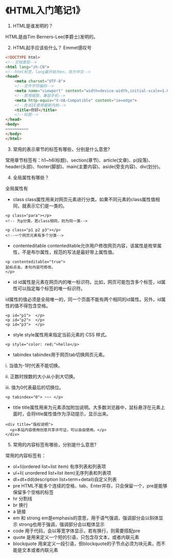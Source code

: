 # 《HTML入门笔记1》

1. HTML是谁发明的？

  HTML是由Tim Berners-Lee(李爵士)发明的。

2. HTML起手应该些什么？
Emmet感叹号
```html
<!DOCTYPE html>
<!--文档类型--> 
<html lang="zh-CN">
<!--html标签，lang最开始为en，改为中文-->
<head>
    <meta charset="UTF-8">
    <!--文件字符编码-->
    <meta name="viewport" content="width=device-width,initial-scale=1.0">
    <!--禁用缩放，兼容手机-->
    <meta http-equiv="X-UA-Compatible" content="ie=edge">
    <!--告诉IE使用最新内核-->
    <title>你好</title>
    <!--标题-->
</head>
<body>
~~~~~~~~~~
</body>
</html>

```
3. 常用的表示章节的标签有哪些，分别是什么意思?

  常用章节标签有：h1~h6(标题)、section(章节)、article(文章)、p(段落)、header(头部)、footer(脚部)、main(主要内容)、aside(旁支内容)、div(划分)。
  
4. 全局属性有哪些？

全局属性有

* class
class属性用来对网页元素进行分类。如果不同元素的class属性值相同，就表示它们是一类的。
```
<p class="para"></p>
<!-- 为p分类，若class相同，则为同一类-->

<p class="p1 p2 p3"></p>
<!--一个网页元素有多个分类-->
```
* contenteditable 
contenteditable允许用户修改网页内容，该属性是枚举属性，不是布尔属性，规范的写法是最好带上属性值。
 ```
 <p contenteditable="true">
鼠标点击，本句内容可修改。
</p>

 ```
* id id属性是元素在网页内的唯一标识符。比如，网页可能包含多个标签，id属性可以指定每个标签的唯一标识符。

id属性的值必须是全局唯一的，同一个页面不能有两个相同的id属性。另外，id属性的值不得包含空格。
```
<p id="p1">  </p>
<p id="p2">  </p>
<p id="p3">  </p>

```
* style
style属性用来指定当前元素的 CSS 样式。
```
<p style="color: red;">hello</p>

```
* tabindex
tabindex用于网页tab切换网页元素。

i. 当值为-1时代表不能切换。

ii. 正数时按数的大小从小到大切换。

iii. 值为0代表最后的切换位。
```
<p tabindex="0"> ~~~ </p>

```
* title
title属性用来为元素添加附加说明。大多数浏览器中，鼠标悬浮在元素上面时，会将title属性值作为浮动提示，显示出来。
```
<div title="版权说明">
  <p>本站内容使用创意共享许可证，可以自由使用。</p>
</div>

```
5. 常用的内容标签有哪些，分别是什么意思?

常用的内容标签有：

* ol+li(ordered list+list item) 有序列表和列表项
* ul+li( unordered list+list item)无序列表和列表项
* dl+dt+dd(description list+term+detail)自定义列表
* pre   HTML不能多个连续的空格、tab、Enter并存，只会保留一个，pre是能够保留多个空格的标签
* hr  分割线
* br  换行
* a  链接
* em 和 strong 
  em是emphasis的意思，用于语气强调，强调部分会以斜体显示
  strong也用于强调，强调部分会以粗体显示
* code 用于代码，会以等宽字体显示，若有换行，则需要搭配pre
* quote 是用来定义一个短的引语，只包含存文本，或者内联元素
* blockquote  用来定义一段引语，但blockquote的子节点必须为块元素，而不能是文本或者内联元素
